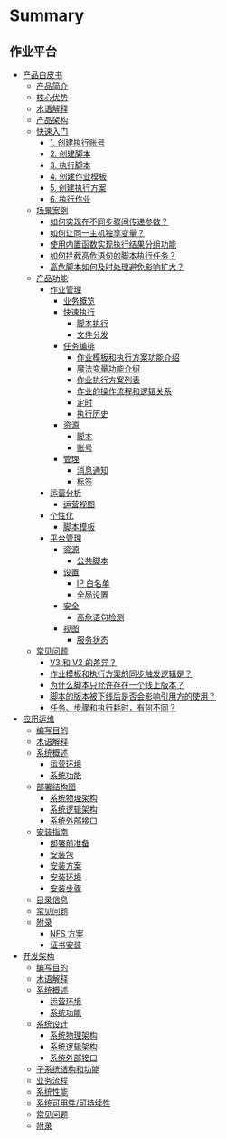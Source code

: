# Summary

## 作业平台
* [产品白皮书]()
    * [产品简介](产品白皮书/Introduction/What-is-Job.md)
    * [核心优势](产品白皮书/Introduction/Benefits.md)
    * [术语解释](产品白皮书/Introduction/Terms.md)
    * [产品架构](产品白皮书/Introduction/Architecture.md)
    * [快速入门]()
        * [1. 创建执行账号](产品白皮书/Quick-Starts/1.Create-system-account.md)
        * [2. 创建脚本](产品白皮书/Quick-Starts/2.Create-a-Bash-script.md)
        * [3. 执行脚本](产品白皮书/Quick-Starts/3.Try-to-run-the-script.md)
        * [4. 创建作业模板](产品白皮书/Quick-Starts/4.Create-a-Job-template.md)
        * [5. 创建执行方案](产品白皮书/Quick-Starts/5.Create-a-plan-under-Job-template.md)
        * [6. 执行作业](产品白皮书/Quick-Starts/6.Try-to-run-the-Job-plan.md)
    * [场景案例]()
        * [如何实现在不同步骤间传递参数？](产品白皮书/Best-Practices/How-to-pass-params-through-steps.md)
        * [如何让同一主机独享变量？](产品白皮书/Best-Practices/How-to-make-same-host-have-its-own-namespace.md)
        * [使用内置函数实现执行结果分组功能](产品白皮书/Best-Practices/Use-built-in-functions-to-make-exec-result-grouping.md)
        * [如何拦截高危语句的脚本执行任务？](产品白皮书/Best-Practices/How-to-block-high-risk-script-execution.md)
        * [高危脚本如何及时处理避免影响扩大？](产品白皮书/Best-Practices/How-to-stop-the-spread-of-the-problem-script-immediately.md)
    * [产品功能]()
        * [作业管理]()
            * [业务概览](产品白皮书/Features/Home.md)
            * [快速执行]()
                * [脚本执行](产品白皮书/Features/One-time-script-exec.md)
                * [文件分发](产品白皮书/Features/One-time-file-transfer.md)
            * [任务编排]()
                * [作业模板和执行方案功能介绍](产品白皮书/Features/Jobs.md)
                * [魔法变量功能介绍](产品白皮书/Features/Magic-vars.md)
                * [作业执行方案列表](产品白皮书/Features/Job-plans.md)
                * [作业的操作流程和逻辑关系](产品白皮书/Features/Jobs-operation-flow-and-logical-relationship.md)
                * [定时](产品白皮书/Features/Crons.md)
                * [执行历史](产品白皮书/Features/History.md)
            * [资源]()
                * [脚本](产品白皮书/Features/Scripts.md)
                * [账号](产品白皮书/Features/Accounts.md)
            * [管理]()
                * [消息通知](产品白皮书/Features/Notification.md)
                * [标签](产品白皮书/Features/Tags-management.md)
        * [运营分析]()
            * [运营视图](产品白皮书/Features/Dashboard.md)
        * [个性化]()
            * [脚本模板](产品白皮书/Features/Script-template.md)
        * [平台管理]()
            * [资源]()
                * [公共脚本](产品白皮书/Features/Public-Scripts.md)
            * [设置]()
                * [IP 白名单](产品白皮书/Features/IP-white_list.md)
                * [全局设置](产品白皮书/Features/Settings.md)
            * [安全]()
                * [高危语句检测](产品白皮书/Features/High-risk-grammar.md)
            * [视图]()
                * [服务状态](产品白皮书/Features/Service-states.md)
    * [常见问题]()
        * [V3 和 V2 的差异？](产品白皮书/FAQs/Whats-the-diffrent-between-v2-and-v3.md)
        * [作业模板和执行方案的同步触发逻辑是？](产品白皮书/FAQs/what-changes-will-cause-plan-outofsync-with-template.md)
        * [为什么脚本只允许存在一个线上版本？](产品白皮书/FAQs/why-script-only-allow-one-online-version.md)
        * [脚本的版本被下线后是否会影响引用方的使用？](产品白皮书/FAQs/will-script-ver-offline-affect-the-use-of-reference-plan.md)
        * [任务、步骤和执行耗时，有何不同？](产品白皮书/FAQs/Whats-the-difference-of-duration-between-task-step-and-execution.md)
* [应用运维]()
    * [编写目的](应用运维文档/编写目的/Purpose.md)
    * [术语解释](应用运维文档/术语解释/Terms.md)
    * [系统概述]()
        * [运营环境](应用运维文档/系统概述/OperationEnvironment.md)
        * [系统功能](应用运维文档/系统概述/SystemFunctions.md)
    * [部署结构图]()
        * [系统物理架构](应用运维文档/部署结构图/SystemPhysicalArchitecture.md)
        * [系统逻辑架构](应用运维文档/部署结构图/SystemLogicalArchitecture.md)
        * [系统外部接口](应用运维文档/部署结构图/SystemExternalInterfaces.md)
    * [安装指南]()
        * [部署前准备](应用运维文档/安装指南/PreparationsBeforeDeployment.md)
        * [安装包](应用运维文档/安装指南/InstallationPackage.md)
        * [安装方案](应用运维文档/安装指南/InstallationScheme.md)
        * [安装环境](应用运维文档/安装指南/InstallationEnvironment.md)
        * [安装步骤](应用运维文档/安装指南/InstallationProcedures.md)
    * [目录信息](应用运维文档/目录信息/DirectoryInformation.md)
    * [常见问题]()
    * [附录]()
        * [NFS 方案](应用运维文档/附录/NFSSolution.md)
        * [证书安装](应用运维文档/附录/CertificatesInstallation.md)
* [开发架构]()
    * [编写目的](开发架构文档/编写目的/Purpose.md)
    * [术语解释](开发架构文档/术语解释/Terms.md)
    * [系统概述]()
        * [运营环境](开发架构文档/系统概述/OperationEnvironment.md)
        * [系统功能](开发架构文档/系统概述/SystemFunctions.md)
    * [系统设计]()
        * [系统物理架构](开发架构文档/系统设计/SystemPhysicalArchitecture.md)
        * [系统逻辑架构](开发架构文档/系统设计/SystemLogicalArchitecture.md)
        * [系统外部接口](开发架构文档/系统设计/SystemExternalInterfaces.md)
    * [子系统结构和功能](开发架构文档/子系统结构和功能/SubsystemStructureFunctions.md)
    * [业务流程](开发架构文档/业务流程/BusinessProcess.md)
    * [系统性能](开发架构文档/系统性能/SystemPerformance.md)
    * [系统可用性/可持续性](开发架构文档/系统可用性/SystemAvailabilitySustainability.md)
    * [常见问题](开发架构文档/FAQ/FAQ.md)
    * [附录](开发架构文档/附录/Appendix.md)
